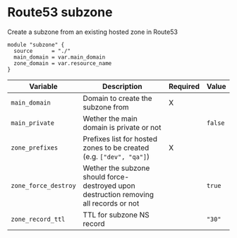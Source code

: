 # Route53 subzone

Create a subzone from an existing hosted zone in Route53

```hcl
module "subzone" {
  source      = "./"
  main_domain = var.main_domain
  zone_domain = var.resource_name
}
```

|Variable|Description|Required|Value|
|---|---|---|---|
|`main_domain`|Domain to create the subzone from|X||
|`main_private`|Wether the main domain is private or not||`false`|
|`zone_prefixes`|Prefixes list for hosted zones to be created (e.g. `["dev", "qa"]`)|X||
|`zone_force_destroy`|Wether the subzone should force-destroyed upon destruction removing all records or not||`true`|
|`zone_record_ttl`|TTL for subzone NS record||`"30"`|
